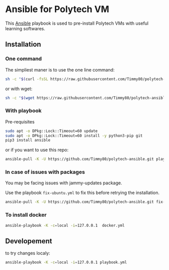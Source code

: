 # Ansible for Polytech VM

This [Ansible](https://www.ansible.com/) playbook is used to pre-install Polytech VMs with useful learning softwares.

## Installation

### One command

The simpliest maner is to use the one line command:
```sh
sh -c "$(curl -fsSL https://raw.githubusercontent.com/Timmy80/polytech-ansible/main/install.sh)"
```

or with wget:
```sh
sh -c "$(wget https://raw.githubusercontent.com/Timmy80/polytech-ansible/main/install.sh -O -)"
```

### With playbook

Pre-requisites
```sh
sudo apt -o DPkg::Lock::Timeout=60 update
sudo apt -o DPkg::Lock::Timeout=60 install -y python3-pip git
pip3 install ansible
```

or if you want to use this repo:
```sh
ansible-pull -K -U https://github.com/Timmy80/polytech-ansible.git playbook.yml
```

### In case of issues with packages

You may be facing issues with jammy-updates package.

Use the playbook `fix-ubuntu.yml` to fix this before retrying the installation.

```sh
ansible-pull -K -U https://github.com/Timmy80/polytech-ansible.git fix-ubuntu.yml
```

### To install docker 

```sh
ansible-playbook -K -c=local -i=127.0.0.1  docker.yml
```

## Developement

to try changes localy:

```bash
ansible-playbook -K -c=local -i=127.0.0.1 playbook.yml
```
